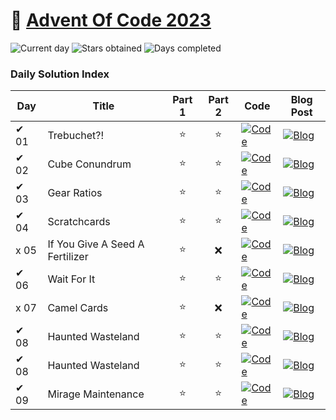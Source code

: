 # 🎄 [Advent Of Code 2023](https://adventofcode.com/2023)

![Current day](https://img.shields.io/badge/Day-9-blue)
![Stars obtained](https://img.shields.io/badge/Stars%20Obtained%20⭐-16-yellow)
![Days completed](https://img.shields.io/badge/Days%20Completed-7-red)

### Daily Solution Index

| Day  | Title                           | Part 1 | Part 2 | Code                                                                                                                             | Blog Post                                                                                                                      |
|------|---------------------------------|:------:|:------:|----------------------------------------------------------------------------------------------------------------------------------|--------------------------------------------------------------------------------------------------------------------------------|
| ✔ 01 | Trebuchet?!                     |   ⭐    |   ⭐    | [![Code](https://img.shields.io/badge/Code-grey?style=for-the-badge&logo=Kotlin)](src/main/kotlin/de/nosswald/aoc/days/Day01.kt) | [![Blog](https://img.shields.io/badge/Blog-grey?style=for-the-badge&logo=Blogger)](https://www.nilsosswald.de/blog/aoc-2023-1) |
| ✔ 02 | Cube Conundrum                  |   ⭐    |   ⭐    | [![Code](https://img.shields.io/badge/Code-grey?style=for-the-badge&logo=Kotlin)](src/main/kotlin/de/nosswald/aoc/days/Day02.kt) | [![Blog](https://img.shields.io/badge/Blog-grey?style=for-the-badge&logo=Blogger)](https://www.nilsosswald.de/blog/aoc-2023-2) |
| ✔ 03 | Gear Ratios                     |   ⭐    |   ⭐    | [![Code](https://img.shields.io/badge/Code-grey?style=for-the-badge&logo=Kotlin)](src/main/kotlin/de/nosswald/aoc/days/Day03.kt) | [![Blog](https://img.shields.io/badge/Blog-grey?style=for-the-badge&logo=Blogger)](https://www.nilsosswald.de/blog/aoc-2023-3) |
| ✔ 04 | Scratchcards                    |   ⭐    |   ⭐    | [![Code](https://img.shields.io/badge/Code-grey?style=for-the-badge&logo=Kotlin)](src/main/kotlin/de/nosswald/aoc/days/Day04.kt) | [![Blog](https://img.shields.io/badge/Blog-grey?style=for-the-badge&logo=Blogger)](https://www.nilsosswald.de/blog/aoc-2023-4) |
| x 05 | If You Give A Seed A Fertilizer |   ⭐    |   ❌    | [![Code](https://img.shields.io/badge/Code-grey?style=for-the-badge&logo=Kotlin)](src/main/kotlin/de/nosswald/aoc/days/Day05.kt) | [![Blog](https://img.shields.io/badge/Blog-grey?style=for-the-badge&logo=Blogger)](https://www.nilsosswald.de/blog/aoc-2023-5) |
| ✔ 06 | Wait For It                     |   ⭐    |   ⭐    | [![Code](https://img.shields.io/badge/Code-grey?style=for-the-badge&logo=Kotlin)](src/main/kotlin/de/nosswald/aoc/days/Day06.kt) | [![Blog](https://img.shields.io/badge/Blog-grey?style=for-the-badge&logo=Blogger)](https://www.nilsosswald.de/blog/aoc-2023-6) |
| x 07 | Camel Cards                     |   ⭐    |   ❌    | [![Code](https://img.shields.io/badge/Code-grey?style=for-the-badge&logo=Kotlin)](src/main/kotlin/de/nosswald/aoc/days/Day07.kt) | [![Blog](https://img.shields.io/badge/Blog-grey?style=for-the-badge&logo=Blogger)](https://www.nilsosswald.de/blog/aoc-2023-7) |
| ✔ 08 | Haunted Wasteland               |   ⭐    |   ⭐    | [![Code](https://img.shields.io/badge/Code-grey?style=for-the-badge&logo=Kotlin)](src/main/kotlin/de/nosswald/aoc/days/Day08.kt) | [![Blog](https://img.shields.io/badge/Blog-grey?style=for-the-badge&logo=Blogger)](https://www.nilsosswald.de/blog/aoc-2023-8) |
| ✔ 08 | Haunted Wasteland               |   ⭐    |   ⭐    | [![Code](https://img.shields.io/badge/Code-grey?style=for-the-badge&logo=Kotlin)](src/main/kotlin/de/nosswald/aoc/days/Day08.kt) | [![Blog](https://img.shields.io/badge/Blog-grey?style=for-the-badge&logo=Blogger)](https://www.nilsosswald.de/blog/aoc-2023-8) |
| ✔ 09 | Mirage Maintenance              |   ⭐    |   ⭐    | [![Code](https://img.shields.io/badge/Code-grey?style=for-the-badge&logo=Kotlin)](src/main/kotlin/de/nosswald/aoc/days/Day09.kt) | [![Blog](https://img.shields.io/badge/Blog-grey?style=for-the-badge&logo=Blogger)](https://www.nilsosswald.de/blog/aoc-2023-9) |